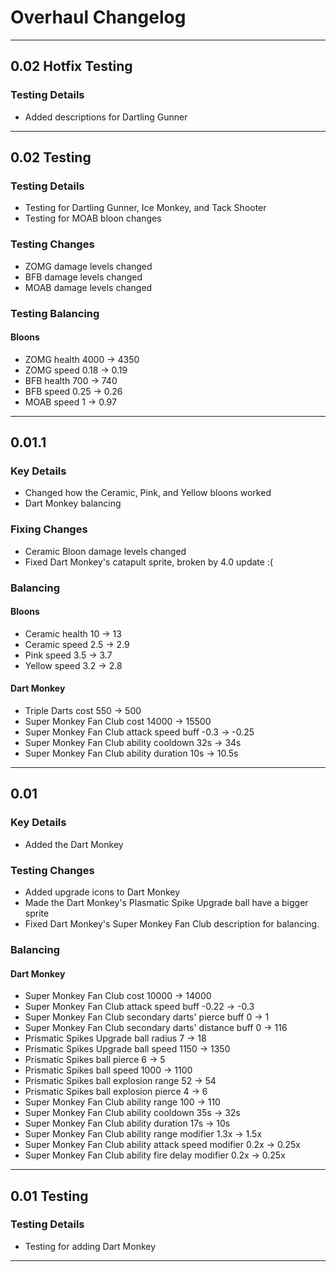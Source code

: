 # Overhaul Changelog

---

## 0.02 Hotfix Testing

### Testing Details

* Added descriptions for Dartling Gunner

---

## 0.02 Testing

### Testing Details

* Testing for Dartling Gunner, Ice Monkey, and Tack Shooter
* Testing for MOAB bloon changes

### Testing Changes

* ZOMG damage levels changed
* BFB damage levels changed
* MOAB damage levels changed

### Testing Balancing

#### Bloons

* ZOMG health 4000 -> 4350
* ZOMG speed 0.18 -> 0.19
* BFB health 700 -> 740
* BFB speed 0.25 -> 0.26
* MOAB speed 1 -> 0.97

---

## 0.01.1

### Key Details

* Changed how the Ceramic, Pink, and Yellow bloons worked
* Dart Monkey balancing

### Fixing Changes

* Ceramic Bloon damage levels changed
* Fixed Dart Monkey's catapult sprite, broken by 4.0 update :(

### Balancing

#### Bloons

* Ceramic health 10 -> 13
* Ceramic speed 2.5 -> 2.9
* Pink speed 3.5 -> 3.7
* Yellow speed 3.2 -> 2.8

#### Dart Monkey

* Triple Darts cost 550 -> 500
* Super Monkey Fan Club cost 14000 -> 15500
* Super Monkey Fan Club attack speed buff -0.3 -> -0.25
* Super Monkey Fan Club ability cooldown 32s -> 34s
* Super Monkey Fan Club ability duration 10s -> 10.5s

---

## 0.01

### Key Details

* Added the Dart Monkey

### Testing Changes

* Added upgrade icons to Dart Monkey
* Made the Dart Monkey's Plasmatic Spike Upgrade ball have a bigger sprite
* Fixed Dart Monkey's Super Monkey Fan Club description for balancing.

### Balancing

#### Dart Monkey

* Super Monkey Fan Club cost 10000 -> 14000
* Super Monkey Fan Club attack speed buff -0.22 -> -0.3
* Super Monkey Fan Club secondary darts' pierce buff 0 -> 1
* Super Monkey Fan Club secondary darts' distance buff 0 -> 116
* Prismatic Spikes Upgrade ball radius 7 -> 18
* Prismatic Spikes Upgrade ball speed 1150 -> 1350
* Prismatic Spikes ball pierce 6 -> 5
* Prismatic Spikes ball speed 1000 -> 1100
* Prismatic Spikes ball explosion range 52 -> 54
* Prismatic Spikes ball explosion pierce 4 -> 6
* Super Monkey Fan Club ability range 100 -> 110
* Super Monkey Fan Club ability cooldown 35s -> 32s
* Super Monkey Fan Club ability duration 17s -> 10s
* Super Monkey Fan Club ability range modifier 1.3x -> 1.5x
* Super Monkey Fan Club ability attack speed modifier 0.2x -> 0.25x
* Super Monkey Fan Club ability fire delay modifier 0.2x -> 0.25x

---

## 0.01 Testing

### Testing Details

* Testing for adding Dart Monkey

---
